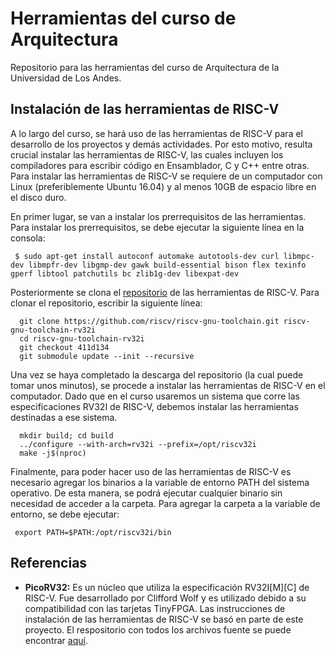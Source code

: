 # Herramientas del curso de Arquitectura
Repositorio para las herramientas del curso de Arquitectura de la Universidad de Los Andes. 

## Instalación de las herramientas de RISC-V
A lo largo del curso, se hará uso de las herramientas de RISC-V para el desarrollo de los proyectos y demás actividades. Por esto motivo, resulta crucial instalar las herramientas de RISC-V, las cuales incluyen los compiladores para escribir código en Ensamblador, C y C++ entre otras. Para instalar las herramientas de RISC-V se requiere de un computador con Linux (preferiblemente Ubuntu 16.04) y al menos 10GB de espacio libre en el disco duro. 

En primer lugar, se van a instalar los prerrequisitos de las herramientas. Para instalar los prerrequisitos, se debe ejecutar la siguiente línea en la consola:

 ```
  $ sudo apt-get install autoconf automake autotools-dev curl libmpc-dev libmpfr-dev libgmp-dev gawk build-essential bison flex texinfo gperf libtool patchutils bc zlib1g-dev libexpat-dev
```

Posteriormente se clona el [repositorio](https://github.com/riscv/riscv-gnu-toolchain) de las herramientas de RISC-V. Para clonar el repositorio, escribir la siguiente línea:

```
  git clone https://github.com/riscv/riscv-gnu-toolchain.git riscv-gnu-toolchain-rv32i
  cd riscv-gnu-toolchain-rv32i
  git checkout 411d134
  git submodule update --init --recursive
```
Una vez se haya completado la descarga del repositorio (la cual puede tomar unos minutos), se procede a instalar las herramientas de RISC-V en el computador. Dado que en el curso usaremos un sistema que corre las especificaciones RV32I de RISC-V, debemos instalar las herramientas destinadas a ese sistema. 
 
```
  mkdir build; cd build
  ../configure --with-arch=rv32i --prefix=/opt/riscv32i
  make -j$(nproc)
```
Finalmente, para poder hacer uso de las herramientas de RISC-V es necesario agregar los binarios a la variable de entorno PATH del sistema operativo. De esta manera, se podrá ejecutar cualquier binario sin necesidad de acceder a la carpeta. Para agregar la carpeta a la variable de entorno, se debe ejecutar:

```
 export PATH=$PATH:/opt/riscv32i/bin
```

## Referencias

* **PicoRV32:** Es un núcleo que utiliza la especificación RV32I[M][C] de RISC-V. Fue desarrollado por Clifford Wolf y es utilizado debido a su compatibilidad con las tarjetas TinyFPGA. Las instrucciones de instalación de las herramientas de RISC-V se basó en parte de este proyecto. El respositorio con todos los archivos fuente se puede encontrar [aquí](https://github.com/cliffordwolf/picorv32.git).
